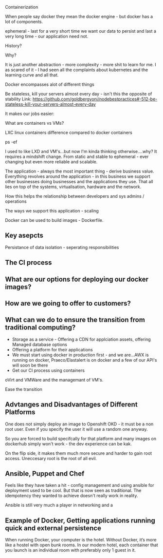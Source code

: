 Containerization

When people say docker they mean the docker engine - but docker has a lot of components.

ephemeral - last for a very short time
we want our data to persist and last a very long time - our application need not.

History?

Why?

It is just another abstraction - more complexity - more shit to learn for me.
I as scared of it - I had seen all the complaints about kubernetes and the learning curve and all that.

Docker encompasses alot of different things

Be stateless, kill your servers almost every day - isn't this the opposite of stability
Link: https://github.com/goldbergyoni/nodebestpractices#-512-be-stateless-kill-your-servers-almost-every-day

It makes our jobs easier:

What are containers vs VMs?

LXC linux containers difference compared to docker containers

ps -ef

I used to like LXD and VM's...but now I'm kinda thinking otherwise....why?
It requires a mindshift change.
From static and stable to ephemeral - ever changing but even more reliable and scalable.

The application - always the most important thing - derive business value.
Everything revolves around the application - in this business we support other businesses doing businesses and the applications they use.
That all lies on top of the systems, virtualisation, hardware and the network.

How this helps the relationship between developers and sys admins / operations

The ways we support this application - scaling

Docker can be used to build images - Dockerfile.

## Key asepcts

Persistance of data
isolation - seperating responsibilities

## The CI process

## What are our options for deploying our docker images?

## How are we going to offer to customers?

## What can we do to ensure the transition from traditional computing?

* Storage as a service - Offering a CDN for applciation assets, offering Managed database options
* Offering a platform for their applications 
* We must start using docker in production first - and we are...AWX is running on docker, Praeco/Elastalert is on docker and a few of our API's will soon be there
* Get our CI process using containers

oVirt and VMWare and the managemant of VM's.

Ease the transition

## Advtanges and Disadvantages of Different Platforms

One does not simply deploy an image to Openshift OKD - it must be a non root user.
Even if you specify the user it will use a random one anyway.

So you are forced to build specifcally for that platform and many images on dockerhub simply won't work - the dev experience can be kak.

On the flip side, it makes them much more secure and harder to gain root access.
Uneccesary root is the root of all evil.

## Ansible, Puppet and Chef 

Feels like they have taken a hit - config management and using ansible for deployment used to be cool.
But that is now seen as traditional. The idempotency they wanted to achieve doesn't really work in reality.

Ansible is still very much a player in networking and a

## Example of Docker, Getting applications running quick and external persistence

When running Docker, your computer is the hotel.
Without Docker, it’s more like a hostel with open bunk rooms.
In our modern hotel, each container that you launch is an individual room with preferably only 1 guest in it.